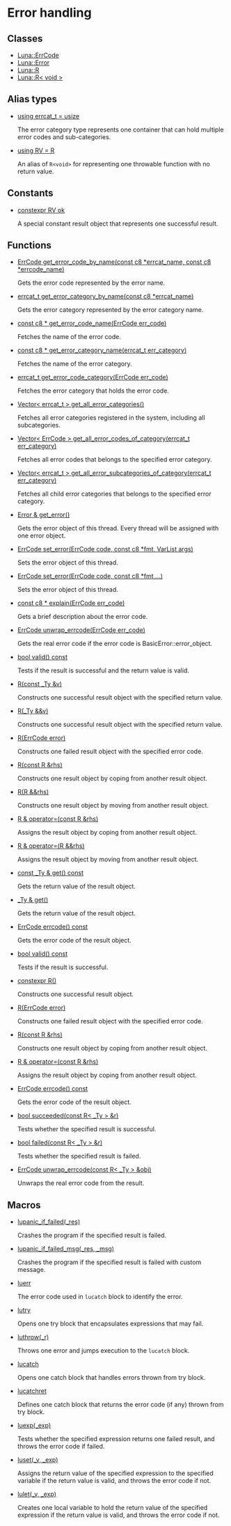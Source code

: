 # Error handling
## Classes
* [Luna::ErrCode](struct_luna_1_1_err_code.md)
* [Luna::Error](struct_luna_1_1_error.md)
* [Luna::R](struct_luna_1_1_r.md)
* [Luna::R< void >](struct_luna_1_1_r_3_01void_01_4.md)
## Alias types
* [using errcat_t =  usize](group___runtime_error_1ga2fb0ec3bd79226d7a6357732e810b3d9.md)

    The error category type represents one container that can hold multiple error codes and sub-categories. 

* [using RV =  R<void>](group___runtime_error_1gab6ff284901ba6c715fed0c96f8ee5c74.md)

    An alias of `R<void>` for representing one throwable function with no return value. 

## Constants
* [constexpr RV ok](group___runtime_error_1ga5b239ee8917aacd639e36743f8561eb2.md)

    A special constant result object that represents one successful result. 

## Functions
* [ErrCode get_error_code_by_name(const c8 *errcat_name, const c8 *errcode_name)](group___runtime_error_1gac2cf4135d372c8b93bc5dd51a1a5a3a2.md)

    Gets the error code represented by the error name. 

* [errcat_t get_error_category_by_name(const c8 *errcat_name)](group___runtime_error_1gac7e9fd4f2431ea0709d0899cfee536c7.md)

    Gets the error category represented by the error category name. 

* [const c8 * get_error_code_name(ErrCode err_code)](group___runtime_error_1ga75d9ae8fc66e253da7bc9d90167baaf0.md)

    Fetches the name of the error code. 

* [const c8 * get_error_category_name(errcat_t err_category)](group___runtime_error_1gadda3f4a1becfdbaf57a9fed96030f95b.md)

    Fetches the name of the error category. 

* [errcat_t get_error_code_category(ErrCode err_code)](group___runtime_error_1gaf28bcde18fe38cf58195e662ebcd8b4b.md)

    Fetches the error category that holds the error code. 

* [Vector< errcat_t > get_all_error_categories()](group___runtime_error_1gae082bb725c117dca8ebb6d4930a85148.md)

    Fetches all error categories registered in the system, including all subcategories. 

* [Vector< ErrCode > get_all_error_codes_of_category(errcat_t err_category)](group___runtime_error_1ga98bcabdee045687efff56c4ce5649e43.md)

    Fetches all error codes that belongs to the specified error category. 

* [Vector< errcat_t > get_all_error_subcategories_of_category(errcat_t err_category)](group___runtime_error_1ga3316dfabb9dec565b522b52d687313a9.md)

    Fetches all child error categories that belongs to the specified error category. 

* [Error & get_error()](group___runtime_error_1ga89d49593e13c02ae38a8d75c9700756c.md)

    Gets the error object of this thread. Every thread will be assigned with one error object. 

* [ErrCode set_error(ErrCode code, const c8 *fmt, VarList args)](group___runtime_error_1ga85a2f3789aeea2a659a102d8399f26c3.md)

    Sets the error object of this thread. 

* [ErrCode set_error(ErrCode code, const c8 *fmt,...)](group___runtime_error_1gaab150f9ec3b047217f5c2d2131c54c77.md)

    Sets the error object of this thread. 

* [const c8 * explain(ErrCode err_code)](group___runtime_error_1gad578dbba7b4f8b2b7fa8bcd956a1efb0.md)

    Gets a brief description about the error code. 

* [ErrCode unwrap_errcode(ErrCode err_code)](group___runtime_error_1ga3f9510c74cc3eb31228045014ea1a07c.md)

    Gets the real error code if the error code is BasicError::error_object. 

* [bool valid() const](group___runtime_error_1ga315419f26d3c59fa143b49b90a019049.md)

    Tests if the result is successful and the return value is valid. 

* [R(const _Ty &v)](group___runtime_error_1gae270572a4f9d80793694a4686a2a0473.md)

    Constructs one successful result object with the specified return value. 

* [R(_Ty &&v)](group___runtime_error_1ga2a0b45d4070ca962d1dd9f7a0694e278.md)

    Constructs one successful result object with the specified return value. 

* [R(ErrCode error)](group___runtime_error_1gae6df6df63f7880dfb63cb8611239bab3.md)

    Constructs one failed result object with the specified error code. 

* [R(const R &rhs)](group___runtime_error_1gad72c3b57b3e6f30877c4d031b641fe68.md)

    Constructs one result object by coping from another result object. 

* [R(R &&rhs)](group___runtime_error_1ga630a7366db11b0fa684c26aa9736478b.md)

    Constructs one result object by moving from another result object. 

* [R & operator=(const R &rhs)](group___runtime_error_1ga3b25cc5b71c28d9d8a52f82cc688871f.md)

    Assigns the result object by coping from another result object. 

* [R & operator=(R &&rhs)](group___runtime_error_1ga3850142d76e161ddbda3ae5558b306e8.md)

    Assigns the result object by moving from another result object. 

* [const _Ty & get() const](group___runtime_error_1ga99f878496613323217993a6b57e6e7f6.md)

    Gets the return value of the result object. 

* [_Ty & get()](group___runtime_error_1ga38a9abd57df742d690f2ca0c668abab8.md)

    Gets the return value of the result object. 

* [ErrCode errcode() const](group___runtime_error_1gacaa89fc96cb4e21f5274b5a082fdde98.md)

    Gets the error code of the result object. 

* [bool valid() const](group___runtime_error_1ga315419f26d3c59fa143b49b90a019049.md)

    Tests if the result is successful. 

* [constexpr R()](group___runtime_error_1gae87adf00c177c791effe51865404096d.md)

    Constructs one successful result object. 

* [R(ErrCode error)](group___runtime_error_1gae6df6df63f7880dfb63cb8611239bab3.md)

    Constructs one failed result object with the specified error code. 

* [R(const R &rhs)](group___runtime_error_1gad72c3b57b3e6f30877c4d031b641fe68.md)

    Constructs one result object by coping from another result object. 

* [R & operator=(const R &rhs)](group___runtime_error_1ga3b25cc5b71c28d9d8a52f82cc688871f.md)

    Assigns the result object by coping from another result object. 

* [ErrCode errcode() const](group___runtime_error_1gacaa89fc96cb4e21f5274b5a082fdde98.md)

    Gets the error code of the result object. 

* [bool succeeded(const R< _Ty > &r)](group___runtime_error_1ga1fe2ca7a6a977e75b7922af899b927c9.md)

    Tests whether the specified result is successful. 

* [bool failed(const R< _Ty > &r)](group___runtime_error_1ga4c75c58a9d262021f330194d48d5acd2.md)

    Tests whether the specified result is failed. 

* [ErrCode unwrap_errcode(const R< _Ty > &obj)](group___runtime_error_1gad35f7f747a4f2cc86d549a67c090681a.md)

    Unwraps the real error code from the result. 

## Macros
* [lupanic_if_failed(_res)](group___runtime_error_1gac1a979c01037533b5f7ec07c635a41d6.md)

    Crashes the program if the specified result is failed. 

* [lupanic_if_failed_msg(_res, _msg)](group___runtime_error_1gaeb3e75ee53288d8bdf7fcac3889f22e7.md)

    Crashes the program if the specified result is failed with custom message. 

* [luerr](group___runtime_error_1ga24ac080adf09c45becbe0255f4e7c968.md)

    The error code used in `lucatch` block to identify the error. 

* [lutry](group___runtime_error_1ga27044b65837c4ae8ea0a267dd4b13670.md)

    Opens one try block that encapsulates expressions that may fail. 

* [luthrow(_r)](group___runtime_error_1ga6e2423aec58cef0861156156c0845805.md)

    Throws one error and jumps execution to the `lucatch` block. 

* [lucatch](group___runtime_error_1ga92d64054822274f5341a06e22ed519ee.md)

    Opens one catch block that handles errors thrown from try block. 

* [lucatchret](group___runtime_error_1ga52994675a8f990d3166434e361971324.md)

    Defines one catch block that returns the error code (if any) thrown from try block. 

* [luexp(_exp)](group___runtime_error_1ga618a04348c5eec9062aa85bae5fff91a.md)

    Tests whether the specified expression returns one failed result, and throws the error code if failed. 

* [luset(_v, _exp)](group___runtime_error_1gad360047f2ac9303c32e17ef565d83627.md)

    Assigns the return value of the specified expression to the specified variable if the return value is valid, and throws the error code if not. 

* [lulet(_v, _exp)](group___runtime_error_1ga1c5f015bbf7bd9d53e7b0cc6a4338142.md)

    Creates one local variable to hold the return value of the specified expression if the return value is valid, and throws the error code if not. 

